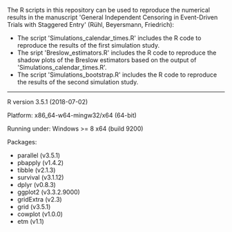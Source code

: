 The R scripts in this repository can be used to reproduce the numerical results in the manuscript
'General Independent Censoring in Event-Driven Trials with Staggered Entry' (Rühl, Beyersmann, Friedrich):

- The script 'Simulations_calendar_times.R' includes the R code to reproduce the 
  results of the first simulation study.
- The sript 'Breslow_estimators.R' includes the R code to reproduce the shadow plots 
  of the Breslow estimators based on the output of 'Simulations_calendar_times.R'.
- The script 'Simulations_bootstrap.R' includes the R code to reproduce the results of
  the second simulation study.

---

R version 3.5.1 (2018-07-02)

Platform: x86_64-w64-mingw32/x64 (64-bit)

Running under: Windows >= 8 x64 (build 9200)

Packages:
- parallel (v3.5.1)
- pbapply (v1.4.2)
- tibble (v2.1.3)
- survival (v3.1.12)
- dplyr (v0.8.3)
- ggplot2 (v3.3.2.9000)
- gridExtra (v2.3)
- grid (v3.5.1)
- cowplot (v1.0.0)
- etm (v1.1)
